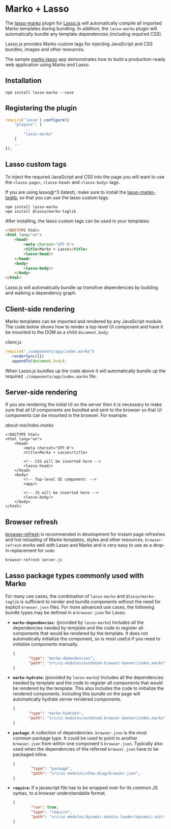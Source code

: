 # Marko + Lasso

The [lasso-marko](https://github.com/lasso-js/lasso-marko) plugin for [Lasso.js](https://github.com/lasso-js/lasso) will automatically compile all imported Marko templates during bundling. In addition, the `lasso-marko` plugin will automatically bundle any template dependencies (including required CSS).

Lasso.js provides Marko custom tags for injecting JavaScript and CSS bundles, images and other resources.

The sample [marko-lasso](https://github.com/marko-js-samples/marko-lasso) app demonstrates how to build a production-ready web application using Marko and Lasso.

## Installation

```
npm install lasso-marko --save
```

## Registering the plugin

```js
require('lasso').configure({
    "plugins": [
        ...
        "lasso-marko"
    ]
    ...
});
```

## Lasso custom tags

To inject the required JavaScript and CSS into the page you will want to use the `<lasso-page>`, `<lasso-head>` and `<lasso-body>` tags.

If you are using lasso@^3 (latest), make sure to install the [lasso-marko-taglib](https://github.com/lasso-js/lasso-marko-taglib), so that you can use the lasso custom tags.

```
npm install lasso-marko
npm install @lasso/marko-taglib
```

After installing, the lasso custom tags can be used in your templates:

```html
<!DOCTYPE html>
<html lang="en">
    <head>
        <meta charset="UTF-8">
        <title>Marko + Lasso</title>
        <lasso-head/>
    </head>
    <body>
        <lasso-body/>
    </body>
</html>
```

Lasso.js will automatically bundle up transitive dependencies by building and walking a dependency graph.

## Client-side rendering

Marko templates can be imported and rendered by any JavaScript module. The code below shows how to render a top-level UI component and have it be mounted to the DOM as a child `document.body`:

_client.js_

```js
require("./components/app/index.marko")
  .renderSync({})
  .appendTo(document.body);
```

When Lasso.js bundles up the code above it will automatically bundle up the required `./components/app/index.marko` file.

## Server-side rendering

If you are rendering the initial UI on the server then it is necessary to make sure that all UI components are bundled and sent to the browser so that UI components can be mounted in the browser. For example:

_about-me/index.marko_

```marko
<!DOCTYPE html>
<html lang="en">
    <head>
        <meta charset="UTF-8">
        <title>Marko + Lasso</title>

        <!-- CSS will be inserted here -->
        <lasso-head/>
    </head>
    <body>
        <!-- Top-level UI component: -->
        <app/>

        <!-- JS will be inserted here -->
        <lasso-body/>
    </body>
</html>
```

## Browser refresh

[browser-refresh](https://github.com/patrick-steele-idem/browser-refresh) is recommended in development for instant page refreshes and hot reloading of Marko templates, styles and other resources. `browser-refresh` works well with Lasso and Marko and is very easy to use as a drop-in replacement for `node`:

```bash
browser-refresh server.js
```

## Lasso package types commonly used with Marko

For many use cases, the combination of `lasso-marko` and `@lasso/marko-taglib` is sufficient to render and bundle components without the need for explicit `browser.json` files.  For more advanced use cases, the following bundle types may be defined in a `browser.json` for Lasso.

- **`marko-dependencies`**: (provided by `lasso-marko`)
   Includes all the dependencies needed by template and the code to register all components that would be rendered by the template.  It does not automatically initialize the component, so is most useful if you need to initialize components manually.
   
   ```json
   {
          "type": "marko-dependencies",
          "path": "src/ui-modules/outdated-browser-banner/index.marko"
   }
   ```

- **`marko-hydrate`**: (provided by `lasso-marko`)
   Includes all the dependencies needed by template and the code to register all components that would be rendered by the template.  This also includes the code to initialize the rendered components.  Including this bundle on the page will automatically hydrate server rendered components.
   
   ```json
   {
          "type": "marko-hydrate",
          "path": "src/ui-modules/outdated-browser-banner/index.marko"
   }
   ```

- **`package`**:
    A collection of dependencies. `browser.json` is the most common package type.
    It could be used to point to another `browser.json` from within one component's `browser.json`.
    Typically also used when the dependencies of the referred `browser.json` have to be packaged inline.
    
    ```json
    {
            "type": "package",
            "path": "src/ui-modules/show-diag/browser.json",
    }
    ```
   
 - **`require`**:
    If a javascript file has to be wrapped over for its common JS syntax, to a browser understandable format.
    ```json
    {
            "run": true,
            "type": "require",
            "path": "src/ui-modules/dynamic-module-loader/dynamic-init-client.js"
    }
    ```
